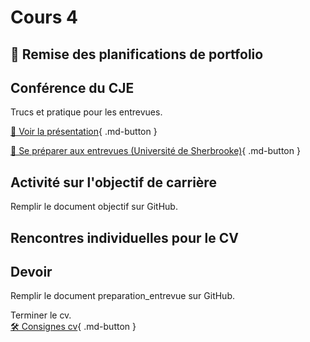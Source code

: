 # Cours 4

## 🚨 Remise des planifications de portfolio

## Conférence du CJE
<p>Trucs et pratique pour les entrevues.</p>

[📁 Voir la présentation](https://cmontmorency365-my.sharepoint.com/:p:/g/personal/lora_boisvert_cmontmorency_qc_ca/EYSF6R0rBElAipQUUqUujhcBVCxCJiXL-z7E8giEUppB_w?e=gs6sGd){ .md-button }  

[📁 Se préparer aux entrevues (Université de Sherbrooke)](https://cmontmorency365-my.sharepoint.com/:b:/g/personal/lora_boisvert_cmontmorency_qc_ca/EX8dYqrpNsVHpvzDCXJ2naIBDuKzkEvUCkd-AMu2FqKX9g?e=omxN6P){ .md-button }  

## Activité sur l'objectif de carrière
Remplir le document objectif sur GitHub.

## Rencontres individuelles pour le CV 


## Devoir  

Remplir le document preparation_entrevue sur GitHub.     

Terminer le cv.     
[🛠️ Consignes cv](./stages/cv.md){ .md-button }     
